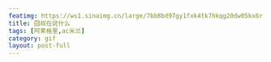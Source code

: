 ```yaml
---
featimg: https://ws1.sinaimg.cn/large/7bb8bd97gy1fxk4tk7hkqg20dw05kx6r.gif
title: 囧叔在说什么
tags: [阿莱格里,ac米兰]
category: gif
layout: post-full
---
```


